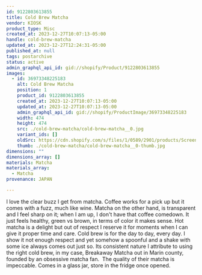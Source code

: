 ```yaml
---
id: 9122803613855
title: Cold Brew Matcha
vendor: KIOSK
product_type: Misc
created_at: 2023-12-27T10:07:13-05:00
handle: cold-brew-matcha
updated_at: 2023-12-27T12:24:31-05:00
published_at: null
tags: postarchive
status: active
admin_graphql_api_id: gid://shopify/Product/9122803613855
images:
  - id: 36973348225183
    alt: Cold Brew Matcha
    position: 1
    product_id: 9122803613855
    created_at: 2023-12-27T10:07:13-05:00
    updated_at: 2023-12-27T10:07:13-05:00
    admin_graphql_api_id: gid://shopify/ProductImage/36973348225183
    width: 474
    height: 474
    src: ./cold-brew-matcha/cold-brew-matcha__0.jpg
    variant_ids: []
    oldSrc: https://cdn.shopify.com/s/files/1/0589/2901/products/ScreenShot2022-11-04at12.46.20AM.png?v=1703689633
    thumb: ./cold-brew-matcha/cold-brew-matcha__0-thumb.jpg
dimensions: ""
dimensions_array: []
materials: Matcha
materials_array:
  - Matcha
provenance: JAPAN

---
```


I love the clear buzz I get from matcha. Coffee works for a pick up but it comes with a fuzz, much like wine. Matcha on the other hand, is transparent and I feel sharp on it; when I am up, I don't have that coffee comedown. It just feels healthy, green vs brown, in terms of color it makes sense. Hot matcha is a delight but out of respect I reserve it for moments when I can give it proper time and care. Cold brew is for the day to day, every day. I show it not enough respect and yet somehow a spoonful and a shake with some ice always comes out just so. Its consistent nature I attribute to using the right cold brew, in my case, Breakaway Matcha out in Marin county, founded by an obsessive matcha fan.  The quality of their matcha is impeccable. Comes in a glass jar, store in the fridge once opened.